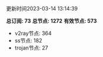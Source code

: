 更新时间2023-03-14 13:14:39

**总订阅: 73**
**总节点: 1272**
**有效节点: 573**
- v2ray节点: 364
- ss节点: 182
- trojan节点: 27
